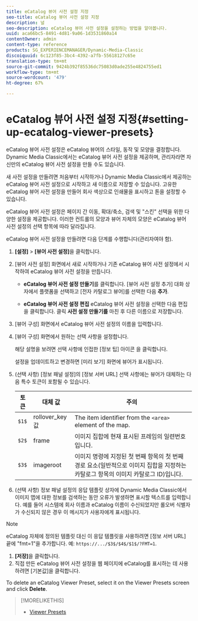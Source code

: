 ```yaml
---
title: eCatalog 뷰어 사전 설정 지정
seo-title: eCatalog 뷰어 사전 설정 지정
description: 널
seo-description: eCatalog 뷰어 사전 설정을 설정하는 방법을 알아봅니다.
uuid: aca66bc5-8491-4d81-9a06-1d3531860a14
contentOwner: admin
content-type: reference
products: SG_EXPERIENCEMANAGER/Dynamic-Media-Classic
discoiquuid: 6c123f85-3bc4-4392-a7fb-55618127c65e
translation-type: tm+mt
source-git-commit: 9424b392f85536dc75083d0ade255e4824755ed1
workflow-type: tm+mt
source-wordcount: '479'
ht-degree: 67%

---
```



# eCatalog 뷰어 사전 설정 지정{#setting-up-ecatalog-viewer-presets}

eCatalog 뷰어 사전 설정은 eCatalog 뷰어의 스타일, 동작 및 모양을 결정합니다. Dynamic Media Classic에서는 eCatalog 뷰어 사전 설정을 제공하며, 관리자라면 자신만의 eCatalog 뷰어 사전 설정을 만들 수도 있습니다.

새 사전 설정을 만들려면 처음부터 시작하거나 Dynamic Media Classic에서 제공하는 eCatalog 뷰어 사전 설정으로 시작하고 새 이름으로 저장할 수 있습니다. 고유한 eCatalog 뷰어 사전 설정을 만들어 회사 색상으로 인쇄물을 표시하고 톤을 설정할 수 있습니다.

eCatalog 뷰어 사전 설정은 페이지 간 이동, 확대/축소, 검색 및 &quot;스킨&quot; 선택을 위한 다양한 설정을 제공합니다. 이러한 컨트롤의 모양과 뷰어 자체의 모양은 eCatalog 뷰어 사전 설정의 선택 항목에 따라 달라집니다.

eCatalog 뷰어 사전 설정을 만들려면 다음 단계를 수행합니다(관리자여야 함).

1. **[설정]** > **[뷰어 사전 설정]**&#x200B;을 클릭합니다.
1. [뷰어 사전 설정] 화면에서 새로 시작하거나 기존 eCatalog 뷰어 사전 설정에서 시작하여 eCatalog 뷰어 사전 설정을 만듭니다.

   * **eCatalog 뷰어 사전 설정 만들기**&#x200B;를 클릭합니다. [뷰어 사전 설정 추가] 대화 상자에서 플랫폼을 선택하고 [전자 카탈로그 뷰어]를 선택한 다음 
**추가**.

   * **eCatalog 뷰어 사전 설정 편집** eCatalog 뷰어 사전 설정을 선택한 다음 편집을 클릭합니다. 클릭 
**사전 설정 만들기를** 마친 후 다른 이름으로 저장합니다.

1. [뷰어 구성] 화면에서 eCatalog 뷰어 사전 설정의 이름을 입력합니다.
1. [뷰어 구성] 화면에서 원하는 선택 사항을 설정합니다.

   해당 설명을 보려면 선택 사항에 인접한 [정보 팁] 아이콘 을 클릭합니다.

   설정을 업데이트하고 변경하면 [미리 보기] 화면에 뷰어가 표시됩니다.

1. (선택 사항) [정보 패널 설정]의 [정보 서버 URL] 선택 사항에는 뷰어가 대체하는 다음 특수 토큰이 포함될 수 있습니다.

   | 토큰 | 대체 값 | 주의 |
   |--- |--- |--- |
   | `$1$` | rollover_key 값 | The item identifier from the `<area>` element of the map. |
   | `$2$` | frame | 이미지 집합에 현재 표시된 프레임의 일련번호입니다. |
   | `$3$` | imageroot | 이미지 명령에 지정된 첫 번째 항목의 첫 번째 경로 요소(일반적으로 이미지 집합을 지정하는 카탈로그 항목의 이미지 카탈로그 ID)입니다. |

1. (선택 사항) 정보 패널 설정의 응답 템플릿 상자에 Dynamic Media Classic에서 이미지 맵에 대한 정보를 검색하는 동안 오류가 발생하면 표시할 텍스트를 입력합니다. 예를 들어 시스템에 회사 이름과 eCatalog 이름이 수신되었지만 롤오버 식별자가 수신되지 않은 경우 이 메시지가 사용자에게 표시됩니다.

>[!NOTE]
>
>eCatalog 자체에 정의된 템플릿 대신 이 응답 템플릿을 사용하려면 [정보 서버 URL] 끝에 &quot;fmt=1&quot;을 추가합니다. 예: `https://.../$3$/$4$/$1$/?FMT=1`.

1. **[저장]**&#x200B;을 클릭합니다.
1. 직접 만든 eCatalog 뷰어 사전 설정을 웹 페이지에 eCatalog를 표시하는 데 사용하려면 [기본값]을 클릭합니다.

To delete an eCatalog Viewer Preset, select it on the Viewer Presets screen and click **Delete**.

>[!MORELIKETHIS]
>
>* [Viewer Presets](application-setup.md#viewer_presets)

